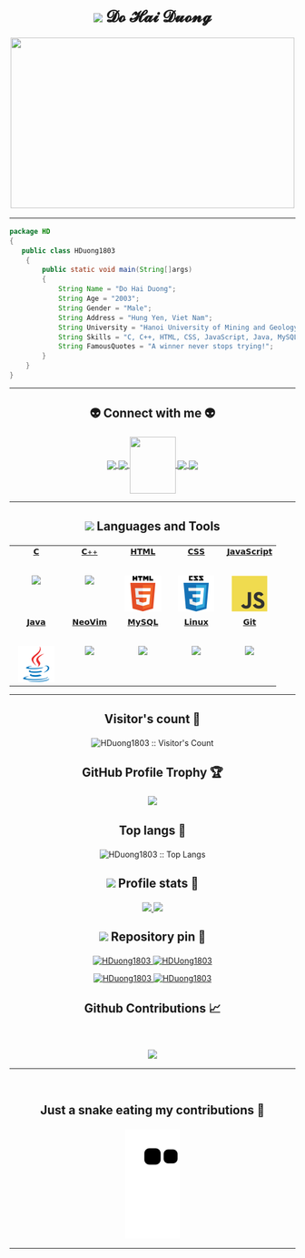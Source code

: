 <h1 align="center"> <img src="https://github.com/SrishtiSinghD/SrishtiSinghD/blob/master/tenor%20(2).gif" width="90px">
  𝓓𝓸 𝓗𝓪𝓲 𝓓𝓾𝓸𝓷𝓰  
</h1>

<p align="center"><img src="https://images.squarespace-cdn.com/content/v1/5769fc401b631bab1addb2ab/1541580611624-TE64QGKRJG8SWAIUS7NS/coding-freak.gif?format=750w" height="300" width="500"></p>

---

```Java
package HD
{
   public class HDuong1803
    {
        public static void main(String[]args)
        {
            String Name = "Do Hai Duong";
            String Age = "2003";
            String Gender = "Male";
            String Address = "Hung Yen, Viet Nam";
            String University = "Hanoi University of Mining and Geology - HUMG";
            String Skills = "C, C++, HTML, CSS, JavaScript, Java, MySQL";
            String FamousQuotes = "A winner never stops trying!";
        }
    }
}
```

---

## <p align="center"> 👽 Connect with me 👽</p>
<p align="center">
  <a href="https://www.facebook.com/profile.php?id=100027635901109" target="blank">
    <img align="center" src="https://img.icons8.com/bubbles/100/000000/facebook-new.png" />
  </a>
  
  <a href="https://www.linkedin.com/in/hai-duong-57447b21b/" target="blank">
    <img align="center" src="https://img.icons8.com/bubbles/100/000000/linkedin.png" />
  </a>
  
  <a href="https://dev.to/hduong1803" target="blank">
    <img align="center" src="https://cdn.jsdelivr.net/npm/simple-icons@3.0.1/icons/dev-dot-to.svg" height="100" width="81"/>
  </a>
  
  <a href="https://twitter.com/haiduongdev" target="blank">
    <img align="center" src="https://img.icons8.com/bubbles/100/000000/twitter.png" />
  </a>
  
  <a href="https://www.instagram.com/_hduonggg_183_/" target="blank">
    <img align="center" src="https://img.icons8.com/bubbles/100/000000/instagram.png" />
  </a>
  
  ---
	
	
## <p align="center"> <img src="https://raw.githubusercontent.com/alexnaiman/alexnaiman/master/resources/bongocat.gif" width="60px" /> Languages and Tools</p> 

<table align="center">
  <tbody>
    <tr valign="top">
      <td width="20%" align="center">
        <a href="https://devdocs.io/c/">
		      <span>𝗖</span><br><br><br>
		      <img height="72px" src="https://img.icons8.com/color/144/000000/c-programming.png">
	      </a>
      </td>
      <td width="20%" align="center">
	<a href="https://devdocs.io/cpp/">
		<span>𝗖++</span><br><br><br>
		<img height="64px" src="https://cdn.worldvectorlogo.com/logos/c.svg">
	 </a>
      </td>
      <td width="20%" align="center">
	<a href="https://devdocs.io/html/">
		<span>𝗛𝗧𝗠𝗟</span><br><br><br>
		<img height="64px" src="https://raw.githubusercontent.com/devicons/devicon/master/icons/html5/html5-original-wordmark.svg">
	 </a>
      </td>
	<td width="20%" align="center">
		<a href="https://devdocs.io/css/">
        <span>𝗖𝗦𝗦</span><br><br><br>
        <img height="64px" src="https://raw.githubusercontent.com/devicons/devicon/master/icons/css3/css3-original-wordmark.svg">
		</a>
      </td>
      <td width="20%" align="center">
	      <a href="https://devdocs.io/javascript/">
        <span>𝗝𝗮𝘃𝗮𝗦𝗰𝗿𝗶𝗽𝘁</span><br><br><br>
        <img height="64px" src="https://raw.githubusercontent.com/devicons/devicon/master/icons/javascript/javascript-original.svg">
	      </a>
      </td>
    </tr>
    <tr valign="top">
	<td width="20%" align="center">
		<a href="https://docs.oracle.com/java/">
        <span>𝗝𝗮𝘃𝗮</span><br><br><br>
        <img height="64px" src="https://raw.githubusercontent.com/devicons/devicon/master/icons/java/java-original.svg">
		</a>
      </td>
	<td width="20%" align="center">
		<a href="https://www.vectorlogo.zone/logos/neovimio/neovimio-icon.svg">
        <span>𝗡𝗲𝗼𝗩𝗶𝗺</span><br><br><br>
        <img height="64px" src="https://www.vectorlogo.zone/logos/neovimio/neovimio-icon.svg">
		</a>
      </td>
      <td width="20%" align="center">
		<a href="https://dev.mysql.com/doc/">
        <span>𝗠𝘆𝗦𝗤𝗟</span><br><br><br>
        <img height="100px" src="https://www.vectorlogo.zone/logos/mysql/mysql-ar21.svg">
		</a>
      </td>
	    <td width="20%" align="center">
	<a href="https://wiki.archlinux.org/">
		<span>𝗟𝗶𝗻𝘂𝘅</span><br><br><br>
		<img height="64px" src="https://upload.wikimedia.org/wikipedia/commons/a/a5/Archlinux-icon-crystal-64.svg">
	</a>
      </td>
      <td width="20%" align="center">
	      <a href="https://git-scm.com/doc">
        <span>𝗚𝗶𝘁</span><br><br><br>
        <img height="64px" src="https://cdn.svgporn.com/logos/git-icon.svg">
	      </a>
      </td>
    </tr>
  </tbody>
</table>
 
 ---
 
## <p align="center">Visitor's count :eyes:</p>

<p align="center"><img src="https://profile-counter.glitch.me/{HDuong1803}/count.svg" alt="HDuong1803 :: Visitor's Count" /></p>

## <p align="center">GitHub Profile Trophy 🏆</p>

<p align='center'>
<img src="https://github-profile-trophy.vercel.app/?username=HDuong1803&theme=juicyfresh&row=2&column=4">
</p>

## <p align="center">Top langs :tongue:</p>

<p align="center"><img src="https://github-readme-stats.vercel.app/api/top-langs/?username=HDuong1803&langs_count=10&theme=tokyonight&layout=compact" alt="HDuong1803 :: Top Langs" /></p>

## <p align="center"> <img src="https://raw.githubusercontent.com/alexnaiman/alexnaiman/master/resources/PusheenCompute.gif" width="70px" /> Profile stats :musical_keyboard:</p>

<p align="center">
  <a href="https://abhigyantrips.dev/">
  <img src="https://github-readme-stats.vercel.app/api?username=HDuong1803&show_icons=true&theme=onedark&hide_border=true" />
    <img src="https://github-readme-streak-stats.herokuapp.com/?user=HDuong1803&theme=onedark&hide_border=true" />
  </a>
</p>

## <p align="center"> <img src="https://raw.githubusercontent.com/alexnaiman/alexnaiman/master/resources/cool_duck.gif" width="60px" /> Repository pin 📌</p>

<p align="center">	
<a href="https://github.com/HDuong1803/ChatBot">
	<img src="https://github-readme-stats.vercel.app/api/pin/?username=HDuong1803&repo=ChatBot&theme=tokyonight" alt="HDuong1803" />
</a>
	
<a href="https://github.com/HDuong1803/DataStructs">
	<img src="https://github-readme-stats.vercel.app/api/pin/?username=HDuong1803&repo=DataStructs&theme=tokyonight" alt="HDUong1803" />
</a>
</p>

<p align="center">	
<a href="https://github.com/HDuong1803/Library_Aplication" margin="100">
	<img src="https://github-readme-stats.vercel.app/api/pin/?username=HDuong1803&repo=Library_Aplication&theme=tokyonight" alt="HDuong1803" />
</a>
	
<a href="https://github.com/HDuong1803/LunarVim-config">
	<img src="https://github-readme-stats.vercel.app/api/pin/?username=HDuong1803&repo=LunarVim-config&theme=tokyonight" alt="HDuong1803" />
</a>
</p>

## <p align="center">Github Contributions 📈</p>
<br>
<p align='center'>
<img src="https://activity-graph.herokuapp.com/graph?username=HDuong1803&theme=react-dark&hide_border=true">
<p>

<hr>
<br>

## <p align="center">Just a snake eating my contributions 🐍</p>
<p align='center'>
	
<img src="https://github.com/HDuong1803/HDuong1803/blob/output/github-contribution-grid-snake.svg">
</p>

<hr>
<br>
